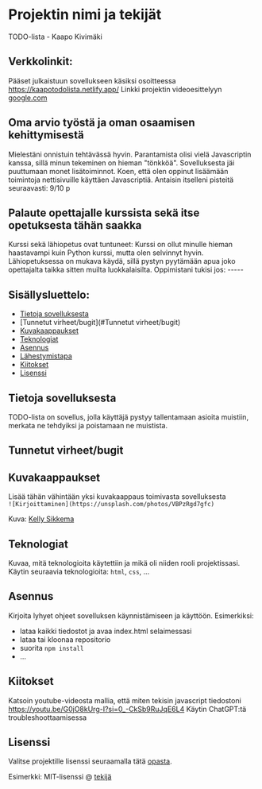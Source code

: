 # Projektin nimi ja tekijät
TODO-lista - Kaapo Kivimäki

## Verkkolinkit:
Pääset julkaistuun sovellukseen käsiksi osoitteessa https://kaapotodolista.netlify.app/
Linkki projektin videoesittelyyn [google.com](https://google.com)

## Oma arvio työstä ja oman osaamisen kehittymisestä
Mielestäni onnistuin tehtävässä hyvin.
Parantamista olisi vielä Javascriptin kanssa, sillä minun tekeminen on hieman "tönkköä".
Sovelluksesta jäi puuttumaan monet lisätoiminnot.
Koen, että olen oppinut lisäämään toimintoja nettisivuille käyttäen Javascriptiä.
Antaisin itselleni pisteitä seuraavasti: 9/10 p

## Palaute opettajalle kurssista sekä itse opetuksesta tähän saakka
Kurssi sekä lähiopetus ovat tuntuneet: Kurssi on ollut minulle hieman haastavampi kuin Python kurssi, mutta olen selvinnyt hyvin. Lähiopetuksessa on mukava käydä, sillä pystyn pyytämään apua joko opettajalta taikka sitten muilta luokkalaisilta.
Oppimistani tukisi jos: -----


## Sisällysluettelo:

- [Tietoja sovelluksesta](#tietoja-sovelluksesta)
- [Tunnetut virheet/bugit](#Tunnetut virheet/bugit)
- [Kuvakaappaukset](#kuvakaappaukset)
- [Teknologiat](#teknologiat)
- [Asennus](#asennus)
- [Lähestymistapa](#lähestymistapa)
- [Kiitokset](#kiitokset)
- [Lisenssi](#lisenssi)

## Tietoja sovelluksesta
TODO-lista on sovellus, jolla käyttäjä pystyy tallentamaan asioita muistiin, merkata ne tehdyiksi ja poistamaan ne muistista.

## Tunnetut virheet/bugit


## Kuvakaappaukset
Lisää tähän vähintään yksi kuvakaappaus toimivasta sovelluksesta  
`![Kirjoittaminen](https://unsplash.com/photos/VBPzRgd7gfc)`

Kuva: [Kelly Sikkema](https://unsplash.com/@kellysikkema)

## Teknologiat
Kuvaa, mitä teknologioita käytettiin ja mikä oli niiden rooli projektissasi.  
Käytin seuraavia teknologioita: `html`, `css`, ...

## Asennus
Kirjoita lyhyet ohjeet sovelluksen käynnistämiseen ja käyttöön. Esimerkiksi:  
- lataa kaikki tiedostot ja avaa index.html selaimessasi  
- lataa tai kloonaa repositorio  
- suorita `npm install`  
- ...

## Kiitokset
Katsoin youtube-videosta mallia, että miten tekisin javascript tiedostoni
https://youtu.be/G0jO8kUrg-I?si=0_-CkSb9RuJqE6L4 
Käytin ChatGPT:tä troubleshoottaamisessa
## Lisenssi
Valitse projektille lisenssi seuraamalla tätä [opasta](https://docs.github.com/en/communities/setting-up-your-project-for-healthy-contributions/adding-a-license-to-a-repository).

Esimerkki: MIT-lisenssi @ [tekijä](author.com)

